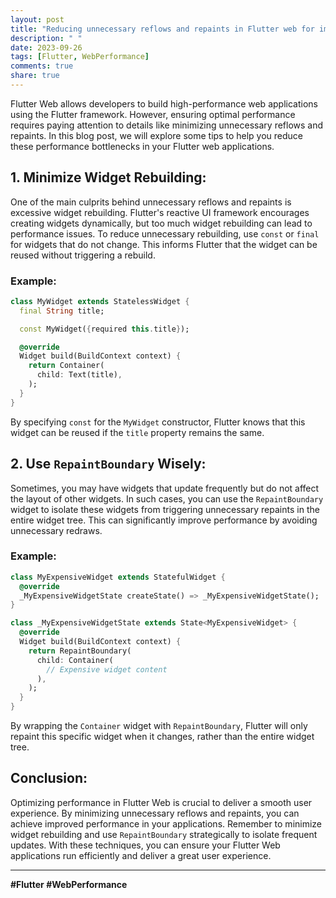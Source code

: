```yaml
---
layout: post
title: "Reducing unnecessary reflows and repaints in Flutter web for improved performance"
description: " "
date: 2023-09-26
tags: [Flutter, WebPerformance]
comments: true
share: true
---
```


Flutter Web allows developers to build high-performance web applications using the Flutter framework. However, ensuring optimal performance requires paying attention to details like minimizing unnecessary reflows and repaints. In this blog post, we will explore some tips to help you reduce these performance bottlenecks in your Flutter web applications.

## 1. Minimize Widget Rebuilding:
One of the main culprits behind unnecessary reflows and repaints is excessive widget rebuilding. Flutter's reactive UI framework encourages creating widgets dynamically, but too much widget rebuilding can lead to performance issues. To reduce unnecessary rebuilding, use `const` or `final` for widgets that do not change. This informs Flutter that the widget can be reused without triggering a rebuild.

### Example:

```dart
class MyWidget extends StatelessWidget {
  final String title;

  const MyWidget({required this.title});

  @override
  Widget build(BuildContext context) {
    return Container(
      child: Text(title),
    );
  }
}
```
By specifying `const` for the `MyWidget` constructor, Flutter knows that this widget can be reused if the `title` property remains the same.

## 2. Use `RepaintBoundary` Wisely:
Sometimes, you may have widgets that update frequently but do not affect the layout of other widgets. In such cases, you can use the `RepaintBoundary` widget to isolate these widgets from triggering unnecessary repaints in the entire widget tree. This can significantly improve performance by avoiding unnecessary redraws.

### Example:

```dart
class MyExpensiveWidget extends StatefulWidget {
  @override
  _MyExpensiveWidgetState createState() => _MyExpensiveWidgetState();
}

class _MyExpensiveWidgetState extends State<MyExpensiveWidget> {
  @override
  Widget build(BuildContext context) {
    return RepaintBoundary(
      child: Container(
        // Expensive widget content
      ),
    );
  }
}
```
By wrapping the `Container` widget with `RepaintBoundary`, Flutter will only repaint this specific widget when it changes, rather than the entire widget tree.

## Conclusion:
Optimizing performance in Flutter Web is crucial to deliver a smooth user experience. By minimizing unnecessary reflows and repaints, you can achieve improved performance in your applications. Remember to minimize widget rebuilding and use `RepaintBoundary` strategically to isolate frequent updates. With these techniques, you can ensure your Flutter Web applications run efficiently and deliver a great user experience.

----- 
**#Flutter #WebPerformance**